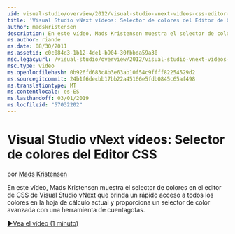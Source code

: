 ```yaml
---
uid: visual-studio/overview/2012/visual-studio-vnext-videos-css-editor-color-picker
title: 'Visual Studio vNext vídeos: Selector de colores del Editor de CSS | Microsoft Docs'
author: madskristensen
description: En este vídeo, Mads Kristensen muestra el selector de colores en el editor de CSS de Visual Studio vNext que muestra los colores en la hoja de cálculo actual y proporciona...
ms.author: riande
ms.date: 08/30/2011
ms.assetid: c0c084d3-1b12-4de1-b904-30fbbda59a30
msc.legacyurl: /visual-studio/overview/2012/visual-studio-vnext-videos-css-editor-color-picker
msc.type: video
ms.openlocfilehash: 0b926fd683c8b3e63ab10f54c9ffff82254529d2
ms.sourcegitcommit: 24b1f6decbb17bb22a45166e5fdb0845c65af498
ms.translationtype: MT
ms.contentlocale: es-ES
ms.lasthandoff: 03/01/2019
ms.locfileid: "57032202"
---
```

<a name="visual-studio-vnext-videos-css-editor-color-picker"></a>Visual Studio vNext vídeos: Selector de colores del Editor CSS
====================
por [Mads Kristensen](https://github.com/madskristensen)

En este vídeo, Mads Kristensen muestra el selector de colores en el editor de CSS de Visual Studio vNext que brinda un rápido acceso a todos los colores en la hoja de cálculo actual y proporciona un selector de color avanzada con una herramienta de cuentagotas.

[&#9654;Vea el vídeo (1 minuto)](https://channel9.msdn.com/Blogs/ASP-NET-Site-Videos/visual-studio-vnext-videos-css-editor-color-picker)
